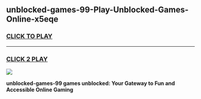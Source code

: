 
## unblocked-games-99-Play-Unblocked-Games-Online-x5eqe
<h3>
<a href="https://premium76.site?title=unblocked-games-99&ref=25A">CLICK TO PLAY</a></h3>
<hr>

<h3>
<a href="https://premium76.site?title=unblocked-games-99&ref=25A">CLICK 2 PLAY</a>
  
</h3>

<a href="https://premium76.site?title=unblocked-games-99&ref=25A"><img src="https://clearcache.store/games.png"></a>


**unblocked-games-99 games unblocked: Your Gateway to Fun and Accessible Online Gaming**
